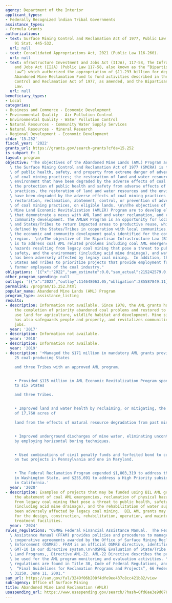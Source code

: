 ```yaml
---
agency: Department of the Interior
applicant_types:
- Federally Recognized lndian Tribal Governments
assistance_types:
- Formula Grants
authorizations:
- text: Surface Mining Control and Reclamation Act of 1977, Public Law 95-87, as amended,
    91 Stat. 445-532.
  url: null
- text: Consolidated Appropriations Act, 2021 (Public Law 116-260).
  url: null
- text: nfrastructure Investment and Jobs Act (IIJA), 117-58, The Infrastructure Investment
    and Jobs Act (IIJA) (Public Law 117-58, also known as the “Bipartisan Infrastructure
    Law”) which authorized the appropriation of $11.293 billion for deposit into the
    Abandoned Mine Reclamation Fund to fund activities described in the Surface Mining
    Control and Reclamation Act of 1977, as amended, and the Bipartisan Infrastructure
    Law.
  url: null
beneficiary_types:
- Local
categories:
- Business and Commerce - Economic Development
- Environmental Quality - Air Pollution Control
- Environmental Quality - Water Pollution Control
- Natural Resources - Community Water Supply Services
- Natural Resources - Mineral Research
- Regional Development - Economic Development
cfda: '15.252'
fiscal_year: '2022'
grants_url: https://grants.gov/search-grants?cfda=15.252
is_subpart_f: 1
layout: program
objective: "The objectives of the Abandoned Mine Lands (AML) Program are defined in\
  \ the Surface Mining Control and Reclamation Act of 1977 (SMCRA) is the protection\
  \ of public health, safety, and property from extreme danger of adverse effects\
  \ of coal mining practices; the restoration of land and water resources and the\
  \ environment that have been degraded by the adverse effects of coal mining practices,\
  \ the protection of public health and safety from adverse effects of coal mining\
  \ practices, the restoration of land and water resources and the environment that\
  \ have been degraded by the adverse effects of coal mining practices and emergency\
  \ restoration, reclamation, abatement, control, or prevention of adverse effects\
  \ of coal mining practices, on eligible lands. \n\nThe objectives of the Abandoned\
  \ Mine Land Economic Revitalization (AMLER) Program are to develop eligible projects\
  \ that demonstrate a nexus with AML land and water reclamation, and economic and\
  \ community development. The AMLER Program is an opportunity for local communities\
  \ and States/Tribes to return impacted areas to productive reuse, which should be\
  \ defined by the States/Tribes in cooperation with local communities, to achieve\
  \ the economic and community development goals identified for the community and/or\
  \ region.  \n\nThe objective of the Bipartisan Infrastructure Law (BIL) Program\
  \ is to address coal AML related problems including coal AML emergencies, physical\
  \ hazards resulting from legacy coal mining that pose a threat to public health,\
  \ safety, and the environment (including acid mine drainage), and water supply that\
  \ has been adversely affected by legacy coal mining.  In addition, the BIL encourages\
  \ States and Tribes to prioritize projects that provide employment for current and\
  \ former employees of the coal industry."
obligations: '[{"x":"2022","sam_estimate":0.0,"sam_actual":215242579.0,"usa_spending_actual":218684720.32},{"x":"2023","sam_estimate":0.0,"sam_actual":1046577924.0,"usa_spending_actual":989672087.1},{"x":"2024","sam_estimate":1184856932.0,"sam_actual":0.0,"usa_spending_actual":1129467430.18}]'
other_program_spending: null
outlays: '[{"x":"2022","outlay":114648063.05,"obligation":285587849.11},{"x":"2023","outlay":318136812.98,"obligation":1089458062.31},{"x":"2024","outlay":295478910.87,"obligation":1116156310.9}]'
permalink: /program/15.252.html
popular_name: Abandoned Mine Lands (AML) Program
program_type: assistance_listing
results:
- description: Information not available. Since 1978, the AML grants have accelerate
    the completion of priority abandoned coal problems and restored to productive
    use land for agriculture, wildlife habitat and development. Mine site reclamation
    has also safeguards people and property, and revitalizes communities by creating
    jobs.
  year: '2017'
- description: Information not available.
  year: '2018'
- description: Information not available.
  year: '2019'
- description: '•Managed the $171 million in mandatory AML grants provided to the
    25 coal-producing States

    and three Tribes with an approved AML program.


    • Provided $115 million in AML Economic Revitalization Program sponsored grants
    to six States

    and three Tribes.


    • Improved land and water health by reclaiming, or mitigating, the equivalent
    of 17,760 acres of

    land from the effects of natural resource degradation from past mining.


    • Improved underground discharges of mine water, eliminating uncontrolled discharges,
    by employing horizontal boring techniques.


    • Used combinations of civil penalty funds and forfeited bond to continue work
    on two projects in Pennsylvania and one in Maryland.


    • The Federal Reclamation Program expended $1,803,319 to address three AML emergencies
    in Washington State, and $255,691 to address a High Priority subsidence feature
    in California.'
  year: '2020'
- description: Examples of projects that may be funded using BIL AML grants include
    the abatement of coal AML emergencies, reclamation of physical hazards resulting
    from legacy coal mining that pose a threat to public health, safety, and the environment
    (including acid mine drainage), and the rehabilitation of water supply that has
    been adversely affected by legacy coal mining.  BIL AML grants may also be used
    for the design, construction, rehabilitation, operation, and maintenance of AMD
    treatment facilities.
  year: '2024'
rules_regulations: "OSMRE Federal Financial Assistance Manual.  The Federal Financial\
  \ Assistance Manual (FFAM) provides policies and procedures to manage grants and\
  \ cooperative agreements awarded by the Office of Surface Mining Reclamation and\
  \ Enforcement (OSMRE). FFAM is an official OSMRE directive, identified as number\
  \ GMT-10 in our directive system.\n\nOSMRE Evaluation of State/Tribe Abandoned Mine\
  \ Land Programs,, Directive AML-22. AML-22 Directive describes the procedures to\
  \ be used for the AML program monitoring and evaluation activities. \n\nGeneral\
  \ regulations are found in Title 30, Code of Federal Regulations, and Parts 870-887.\
  \  “Final Guidelines for Reclamation Programs and Projects”, 66 Federal Register,\
  \ 31250, June 11, 2001."
sam_url: https://sam.gov/fal/3249f06b200f4dfe9ee437c8cc421b82/view
sub-agency: Office of Surface Mining
title: Abandoned Mine Land Reclamation (AMLR)
usaspending_url: https://www.usaspending.gov/search/?hash=0fd6ae3e9d07811bd90bc093093f0067
---
```

